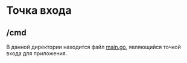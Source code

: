 # Точка входа
## /cmd
В данной директории находится файл [main.go](main.go), являющийся точкой входа для приложения.